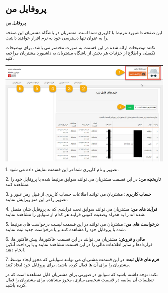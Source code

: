 # پروفایل من    

**پروفایل من**

این صفحه داشبورد مرتبط با کاربری شما است. مشتریان در باشگاه مشتریان این صفحه را به عنوان تنها دسترسی خود به نرم افزار خواهند داشت.

نکته: توضیحات ارائه شده در این قسمت به صورت مختصر می باشد، برای توضیحات تکمیلی و اطلاع از جزئیات هر بخش از باشگاه مشتریان به [داشبورد مشتریان](../MajolhayeTakmili/BashgaheMoshtarian/DashboardeMoshtarian.md) مراجعه کنید.

![](MyProfile/MyProfile.jpg)

1\. تصویر و نام کاربری شما در این قسمت نمایش داده می شود.

2\. **تاریخچه من:** در این قسمت مشتریان می توانند سوابق مرتبط شده با پروفایل خود را مشاهده کنند.

3\. **حساب کاربری:** مشتریان می توانند اطلاعات حساب کاربری از قبیل رمز عبور و تصویر را در این منو ویرایش نمایند.

4\. **فرآیند های من:** مشتریان می توانند سوابق تحت فرایندی که به پروفایل شان متصل شده اند را به همراه وضعیت کنونی فرایند هر کدام از سوابق را مشاهده نمایند.

5\. **درخواست های من:** مشتریان می توانند در این قسمت لیست درخواست های مرتبط شده با پروفایل خود را مشاهده کنند و یا درخواست جدید ثبت نمایند.

6\. **مالی و فروش:** مشتریان می توانند در این قسمت  فاکتورها، پیش فاکتور ها، قراردادها و سایر اطلاعات مالی را در این قسمت مشاهده نمایند و یا پرداخت آنلاین انجام دهند. 

7\. **فرم های قابل ثبت:** در این قسمت مشتریان می توانند سوابقی که مجوز ایجاد توسط مشتریان را برای آن ها فعال کرده باشید، برای پروفایل خود ایجاد کنند.

نکته: توجه داشته باشید که سوابق در صورتی برای مشتریان قابل مشاهده است که در تنظیمات آن سابقه در قسمت شخصی سازی، مجوز مشاهده برای مشتریان را فعال کرده باشید.